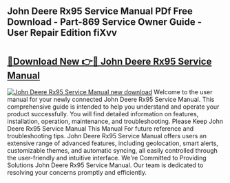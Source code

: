 ## John Deere Rx95 Service Manual PDf Free Download - Part-869 Service Owner Guide - User Repair Edition fiXvv

# <h2><a href="http://bc96260.oget.top/?id=John+Deere+Rx95+Service+Manual">🔗Download New 👉🔴 John Deere Rx95 Service Manual</a></h2>

[![John Deere Rx95 Service Manual new download](https://i.imgur.com/5g1atiW.png)](http://bc96260.oget.top/?id=John+Deere+Rx95+Service+Manual)
Welcome to the user manual for your newly connected John Deere Rx95 Service Manual. This comprehensive guide is intended to help you understand and operate your product successfully. You will find detailed information on features, installation, operation, maintenance, and troubleshooting. Please Keep John Deere Rx95 Service Manual This Manual For future reference and troubleshooting tips. John Deere Rx95 Service Manual offers users an extensive range of advanced features, including geolocation, smart alerts, customizable themes, and automatic syncing, all easily controlled through the user-friendly and intuitive interface. We're Committed to Providing Solutions John Deere Rx95 Service Manual. Our team is dedicated to resolving your concerns promptly and efficiently.
